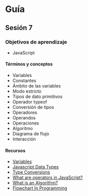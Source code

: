 # Guía
## Sesión 7
### Objetivos de aprendizaje
- JavaScript
#### Términos y conceptos
- Variables
- Constantes
- Ámbito de las variables
- Modo estricto
- Tipos de dato primitivos
- Operador typeof
- Conversión de tipos
- Operadores
- Operandos
- Operaciones
- Algoritmo
- Diagrama de flujo
- Interacción
#### Recursos
- [Variables](https://developer.mozilla.org/en-US/docs/Learn/JavaScript/First_steps/Variables)
- [Javascript Data Types](https://www.javatpoint.com/javascript-data-types)
- [Type Conversions](https://javascript.info/type-conversions)
- [What are operators in JavaScript?](https://www.educative.io/answers/what-are-operators-in-javascript)
- [What is an Algorithm?](https://www.simplilearn.com/tutorials/data-structure-tutorial/what-is-an-algorithm#what_is_an_algorithm)
- [Flowchart In Programming](https://www.programiz.com/article/flowchart-programming)
